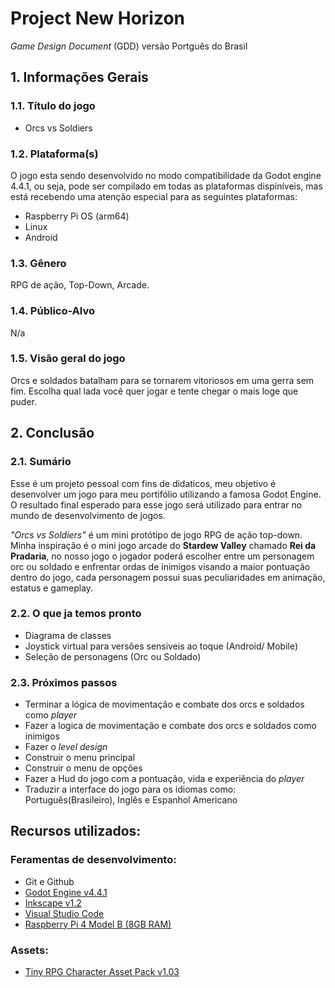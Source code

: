# Project New Horizon

*Game Design Document* (GDD) versão Portguês do Brasil

## 1. Informações Gerais

### 1.1. Título do jogo

* Orcs vs Soldiers

### 1.2. Plataforma(s)

O jogo esta sendo desenvolvido no modo compatibilidade da Godot engine 4.4.1, ou seja, pode ser compilado em todas as plataformas dispiníveis, mas está recebendo uma atenção especial para as seguintes plataformas:

* Raspberry Pi OS (arm64)
* Linux
* Android

### 1.3. Gênero

RPG de ação, Top-Down, Arcade.

### 1.4. Público-Alvo

N/a

### 1.5. Visão geral do jogo

Orcs e soldados batalham para se tornarem vitoriosos em uma gerra sem fim. Escolha qual lada você quer jogar e tente chegar o mais loge que puder.

## 2. Conclusão

### 2.1. Sumário

Esse é um projeto pessoal com fins de didaticos, meu objetivo é desenvolver um jogo para meu portifólio utilizando a famosa Godot Engine. O resultado final esperado para esse jogo será utilizado para entrar no mundo de desenvolvimento de jogos.

*"Orcs vs Soldiers"* é um mini protótipo de jogo RPG de ação top-down. Minha inspiração é o mini jogo arcade do **Stardew Valley** chamado **Rei da Pradaria**, no nosso jogo o jogador poderá escolher entre um personagem orc ou soldado e enfrentar ordas de inimigos visando a maior pontuação dentro do jogo, cada personagem possui suas peculiaridades em animação, estatus e gameplay.

### 2.2. O que ja temos pronto

* Diagrama de classes
* Joystick virtual para versões sensiveis ao toque (Android/ Mobile)
* Seleção de personagens (Orc ou Soldado)

### 2.3. Próximos passos

* Terminar a lógica de movimentação e combate dos orcs e soldados como *player*
* Fazer a logica de movimentação e combate dos orcs e soldados como inimigos
* Fazer o *level design*
* Construir o menu principal
* Construir o menu de opções
* Fazer a Hud do jogo com a pontuação, vida e experiência do *player*
* Traduzir a interface do jogo para os idiomas como: Português(Brasileiro), Inglês e Espanhol Americano

## Recursos utilizados:

### Feramentas de desenvolvimento:

* Git e Github
* [Godot Engine v4.4.1](https://godotengine.org/)
* [Inkscape v1.2](https://inkscape.org/pt-br/)
* [Visual Studio Code](https://code.visualstudio.com/)
* [Raspberry Pi 4 Model B (8GB RAM)](https://www.raspberrypi.com/)

### Assets:

* [Tiny RPG Character Asset Pack v1.03](https://zerie.itch.io/tiny-rpg-character-asset-pack)